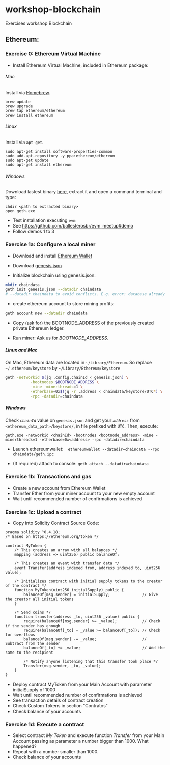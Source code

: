 # workshop-blockchain
Exercises workshop Blockchain

## Ethereum:

  ### Exercise 0: Ethereum Virtual Machine
  - Install Ethereum Virtual Machine, included in Ethereum package:
    
###### Mac

Install via [Homebrew](https://brew.sh/).
```
brew update
brew upgrade
brew tap ethereum/ethereum
brew install ethereum
```
###### Linux

Install via `apt-get`.
```
sudo apt-get install software-properties-common
sudo add-apt-repository -y ppa:ethereum/ethereum
sudo apt-get update
sudo apt-get install ethereum
```
###### Windows
Download lastest binary [here](https://geth.ethereum.org/downloads/), extract it and open a command terminal and type:
```
chdir <path to extracted binary>
open geth.exe
```

  - Test installation executing `evm` 
  - See https://github.com/ballesterosbr/evm_meetup#demo
  - Follow demos 1 to 3
  

  ### Exercise 1a: Configure a local miner
  - Download and install [Ethereum Wallet](https://github.com/ethereum/mist/releases)
  - Download [genesis.json](https://raw.githubusercontent.com/beeva-mariorodriguez/lab-workshop-blockchain-2017/master/files/genesis.json)
  
  - Initialize blockchain using genesis.json:
  
  ```bash
  mkdir chaindata
  geth init genesis.json --datadir chaindata
  # --datadir chaindata to avoid conflicts. E.g. error: database already contains an incompatible genesis block
  ```
  
  - create ethereum account to store mining profits:
  
  ```bash
  geth account new --datadir chaindata
  ```
  - Copy (ask for) the BOOTNODE_ADDRESS of the previously created private Ethereum ledger.
  
  - Run miner: Ask us for *BOOTNODE_ADDRESS*.
  
  ##### Linux and Mac
  On Mac, Ethereum data are located in `~/Library/Ethereum`. So replace `~/.ethereum/keystore` by `~/Library/Ethereum/keystore`
  ```bash
  geth -networkid $(jq .config.chainId < genesis.json) \
             -bootnodes $BOOTNODE_ADDRESS \
             -mine -minerthreads=1 \
             -etherbase=0x$(jq -r .address < chaindata/keystore/UTC*) \
             -rpc -datadir=chaindata
  ```

  ##### Windows
  Check *`chainId`* value on `genesis.json` and get your *`address`* from `<ethereum_data_path>/keystore/`, in file prefixed with `UTC`. Then, execute:
  ```
geth.exe -networkid <chainId> -bootnodes <bootnode_address> -mine -minerthreads=1 -etherbase=0x<address> -rpc -datadir=chaindata
  ```
  
  - Launch ethereumwallet:
  ```
  ethereumwallet --datadir=chaindata --rpc chaindata/geth.ipc
  ```
  
  - (If required) attach to console: `geth attach --datadir=chaindata`
  
  ### Exercise 1b: Transactions and gas
  - Create a new account from Ethereum Wallet
  - Transfer Ether from your miner account to your new empty account
  - Wait until recommended number of confirmations is achieved
  
  ### Exercise 1c: Upload a contract
  - Copy into Solidity Contract Source Code:
```
pragma solidity ^0.4.18;
/* Based on https://ethereum.org/token */

contract MyToken {
    /* This creates an array with all balances */
    mapping (address => uint256) public balanceOf;
    
    /* This creates an event with transfer data */
    event Transfer(address indexed from, address indexed to, uint256 value);

    /* Initializes contract with initial supply tokens to the creator of the contract */
    function MyToken(uint256 initialSupply) public {
        balanceOf[msg.sender] = initialSupply;              // Give the creator all initial tokens
    }

    /* Send coins */
    function transfer(address _to, uint256 _value) public {
        require(balanceOf[msg.sender] >= _value);           // Check if the sender has enough
        require(balanceOf[_to] + _value >= balanceOf[_to]); // Check for overflows
        balanceOf[msg.sender] -= _value;                    // Subtract from the sender
        balanceOf[_to] += _value;                           // Add the same to the recipient
        
        /* Notify anyone listening that this transfer took place */
        Transfer(msg.sender, _to, _value);
    }
}

```
- Deploy contract MyToken from your Main Account with parameter initialSupply of 1000
- Wait until recommended number of confirmations is achieved
- See transaction details of contract creation
- Check Custom Tokens in section "Contratos"
- Check balance of your accounts

### Exercise 1d: Execute a contract
- Select contract *My Token* and execute function *Transfer* from your Main Account passing as parameter a number bigger than 1000. What happened?
- Repeat with a number smaller than 1000.
- Check balance of your accounts


